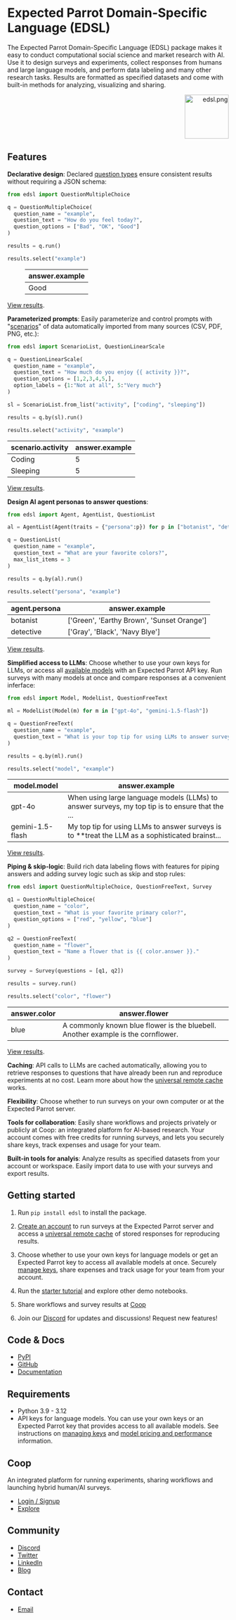 # Expected Parrot Domain-Specific Language (EDSL)

The Expected Parrot Domain-Specific Language (EDSL) package makes it easy to conduct computational social science and market research with AI. Use it to design surveys and experiments, collect responses from humans and large language models, and perform data labeling and many other research tasks. Results are formatted as specified datasets and come with built-in methods for analyzing, visualizing and sharing. 

<p align="right">
  <img src="https://github.com/expectedparrot/edsl/blob/main/static/logo.png?raw=true" alt="edsl.png" width="100"/>
</p>

## Features 

**Declarative design**: 
Declared <a href="https://docs.expectedparrot.con/en/latest/questions.html" target="_blank" rel="noopener noreferrer">question types</a> ensure consistent results without requiring a JSON schema:

```python
from edsl import QuestionMultipleChoice

q = QuestionMultipleChoice(
  question_name = "example",
  question_text = "How do you feel today?",
  question_options = ["Bad", "OK", "Good"]
)

results = q.run()

results.select("example")
```
<div style="margin-left: 40px;">

| answer.example  |
|-----------------|
| Good            |

</div>

<a href="https://www.expectedparrot.com/content/2a848a0e-f9de-46bc-98d0-a13b9a1caf11" target="_blank" rel="noopener noreferrer">View results</a>.

**Parameterized prompts**: 
Easily parameterize and control prompts with "<a href="https://docs.expectedparrot.com/en/latest/scenarios.html" target="_blank" rel="noopener noreferrer">scenarios</a>" of data automatically imported from many sources (CSV, PDF, PNG, etc.):

```python
from edsl import ScenarioList, QuestionLinearScale

q = QuestionLinearScale(
  question_name = "example",
  question_text = "How much do you enjoy {{ activity }}?",
  question_options = [1,2,3,4,5,],
  option_labels = {1:"Not at all", 5:"Very much"}
)

sl = ScenarioList.from_list("activity", ["coding", "sleeping"])

results = q.by(sl).run()

results.select("activity", "example")
```

| scenario.activity  | answer.example  |
|--------------------|-----------------|
| Coding             | 5               |
| Sleeping           | 5               |

<a href="https://www.expectedparrot.com/content/7bb9ec2e-827b-4867-ac02-33163df1a1d1" target="_blank" rel="noopener noreferrer">View results</a>.

**Design AI agent personas to answer questions**: 
```python
from edsl import Agent, AgentList, QuestionList

al = AgentList(Agent(traits = {"persona":p}) for p in ["botanist", "detective"])

q = QuestionList(
  question_name = "example",
  question_text = "What are your favorite colors?",
  max_list_items = 3
)

results = q.by(al).run()

results.select("persona", "example")
```

| agent.persona  | answer.example                              |
|----------------|---------------------------------------------|
| botanist       | ['Green', 'Earthy Brown', 'Sunset Orange']  |
| detective      | ['Gray', 'Black', 'Navy Blye']              |

<a href="https://www.expectedparrot.com/content/b639a2d7-4ae6-48fe-8b9e-58350fab93de" target="_blank" rel="noopener noreferrer">View results</a>.

**Simplified access to LLMs**: 
Choose whether to use your own keys for LLMs, or access all <a href="https://www.expectedparrot.com/getting-started/coop-pricing" target="_blank" rel="noopener noreferrer">available models</a> with an Expected Parrot API key. Run surveys with many models at once and compare responses at a convenient inferface:

```python
from edsl import Model, ModelList, QuestionFreeText

ml = ModelList(Model(m) for m in ["gpt-4o", "gemini-1.5-flash"])

q = QuestionFreeText(
  question_name = "example",
  question_text = "What is your top tip for using LLMs to answer surveys?"
)

results = q.by(ml).run()

results.select("model", "example")
```

| model.model        | answer.example                                                                                  |
|--------------------|-------------------------------------------------------------------------------------------------|
| gpt-4o             | When using large language models (LLMs) to answer surveys, my top tip is to ensure that the ... |
| gemini-1.5-flash   | My top tip for using LLMs to answer surveys is to **treat the LLM as a sophisticated brainst... |

<a href="https://www.expectedparrot.com/content/044465f0-b87f-430d-a3b9-4fd3b8560299" target="_blank" rel="noopener noreferrer">View results</a>.

**Piping & skip-logic**: 
Build rich data labeling flows with features for piping answers and adding survey logic such as skip and stop rules:
```python
from edsl import QuestionMultipleChoice, QuestionFreeText, Survey

q1 = QuestionMultipleChoice(
  question_name = "color",
  question_text = "What is your favorite primary color?",
  question_options = ["red", "yellow", "blue"]
)

q2 = QuestionFreeText(
  question_name = "flower",
  question_text = "Name a flower that is {{ color.answer }}."
)

survey = Survey(questions = [q1, q2])

results = survey.run()

results.select("color", "flower")
```

| answer.color  | answer.flower                                                                     |
|---------------|-----------------------------------------------------------------------------------|
| blue          | A commonly known blue flower is the bluebell. Another example is the cornflower.  |

<a href="https://www.expectedparrot.com/content/b8afe09d-49bf-4c05-b753-d7b0ae782eb3" target="_blank" rel="noopener noreferrer">View results</a>.

**Caching**: 
API calls to LLMs are cached automatically, allowing you to retrieve responses to questions that have already been run and reproduce experiments at no cost. Learn more about how the <a href="https://docs.expectedparrot.com/en/latest/remote_caching.html" target="_blank" rel="noopener noreferrer">universal remote cache</a> works.

**Flexibility**: 
Choose whether to run surveys on your own computer or at the Expected Parrot server.

**Tools for collaboration**: 
Easily share workflows and projects privately or publicly at Coop: an integrated platform for AI-based research. Your account comes with free credits for running surveys, and lets you securely share keys, track expenses and usage for your team.

**Built-in tools for analyis**: 
Analyze results as specified datasets from your account or workspace. Easily import data to use with your surveys and export results.

## Getting started

1. Run `pip install edsl` to install the package.

2. <a href="https://www.expectedparrot.com/login" target="_blank" rel="noopener noreferrer">Create an account</a> to run surveys at the Expected Parrot server and access a <a href="https://docs.expectedparrot.com/en/latest/remote_caching.html" target="_blank" rel="noopener noreferrer">universal remote cache</a> of stored responses for reproducing results.

3. Choose whether to use your own keys for language models or get an Expected Parrot key to access all available models at once. Securely <a href="https://docs.expectedparrot.com/en/latest/api_keys.html" target="_blank" rel="noopener noreferrer">manage keys</a>, share expenses and track usage for your team from your account.

4. Run the <a href="https://docs.expectedparrot.com/en/latest/starter_tutorial.html" target="_blank" rel="noopener noreferrer">starter tutorial</a> and explore other demo notebooks. 

5. Share workflows and survey results at <a href="https://www.expectedparrot.com/content/explore" target="_blank" rel="noopener noreferrer">Coop</a>

6. Join our <a href="https://discord.com/invite/mxAYkjfy9m" target="_blank" rel="noopener noreferrer">Discord</a> for updates and discussions! Request new features!

## Code & Docs
- <a href="https://pypi.org/project/edsl/" target="_blank" rel="noopener noreferrer">PyPI</a>
- <a href="https://github.com/expectedparrot/edsl" target="_blank" rel="noopener noreferrer">GitHub</a>
- <a href="https://docs.expectedparrot.com" target="_blank" rel="noopener noreferrer">Documentation</a>

## Requirements
- Python 3.9 - 3.12
- API keys for language models. You can use your own keys or an Expected Parrot key that provides access to all available models.
See instructions on <a href="https://docs.expectedparrot.com/en/latest/api_keys.html" target="_blank" rel="noopener noreferrer">managing keys</a> and <a href="https://www.expectedparrot.com/getting-started/coop-pricing" target="_blank" rel="noopener noreferrer">model pricing and performance</a> information.

## Coop
An integrated platform for running experiments, sharing workflows and launching hybrid human/AI surveys.
- <a href="https://www.expectedparrot.com/login" target="_blank" rel="noopener noreferrer">Login / Signup</a>
- <a href="https://www.expectedparrot.com/content/explore" target="_blank" rel="noopener noreferrer">Explore</a>

## Community
- <a href="https://discord.com/invite/mxAYkjfy9m" target="_blank" rel="noopener noreferrer">Discord</a>
- <a href="https://x.com/ExpectedParrot" target="_blank" rel="noopener noreferrer">Twitter</a>
- <a href="https://www.linkedin.com/company/expectedparrot/" target="_blank" rel="noopener noreferrer">LinkedIn</a>
- <a href="https://blog.expectedparrot.com" target="_blank" rel="noopener noreferrer">Blog</a>

## Contact
- <a href="mailto:info@expectedparrot.com" target="_blank" rel="noopener noreferrer">Email</a>

